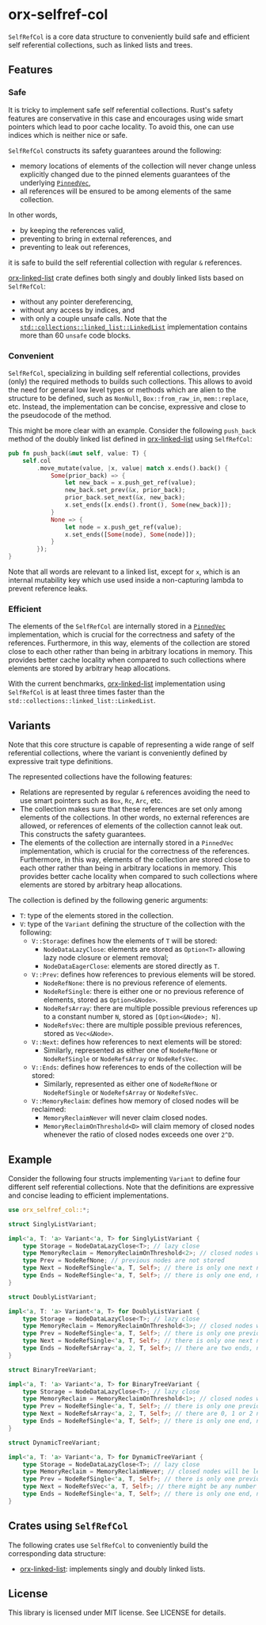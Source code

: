 # orx-selfref-col

`SelfRefCol` is a core data structure to conveniently build safe and efficient self referential collections, such as linked lists and trees.

## Features

### Safe

It is tricky to implement safe self referential collections.
Rust's safety features are conservative in this case and encourages using wide smart pointers which lead to poor cache locality.
To avoid this, one can use indices which is neither nice or safe.

`SelfRefCol` constructs its safety guarantees around the following:
* memory locations of elements of the collection will never change unless explicitly changed due to the pinned elements guarantees of the underlying [`PinnedVec`](https://crates.io/crates/orx-pinned-vec),
* all references will be ensured to be among elements of the same collection.

In other words,
* by keeping the references valid,
* preventing to bring in external references, and
* preventing to leak out references,

it is safe to build the self referential collection with regular `&` references.

[orx-linked-list](https://crates.io/crates/orx-linked-list) crate defines both singly and doubly linked lists based on `SelfRefCol`:
* without any pointer dereferencing,
* without any access by indices, and
* with only a couple unsafe calls.
Note that the [`std::collections::linked_list::LinkedList`](https://doc.rust-lang.org/src/alloc/collections/linked_list.rs.html) implementation contains more than 60 `unsafe` code blocks.

### Convenient

`SelfRefCol`, specializing in building self referential collections, provides (only) the required methods to builds such collections.
This allows to avoid the need for general low level types or methods which are alien to the structure to be defined, such as `NonNull`, `Box::from_raw_in`, `mem::replace`, etc.
Instead, the implementation can be concise, expressive and close to the pseudocode of the method.

This might be more clear with an example.
Consider the following `push_back` method of the doubly linked list defined in [orx-linked-list](https://crates.io/crates/orx-linked-list) using `SelfRefCol`:

```rust ignore
pub fn push_back(&mut self, value: T) {
    self.col
        .move_mutate(value, |x, value| match x.ends().back() {
            Some(prior_back) => {
                let new_back = x.push_get_ref(value);
                new_back.set_prev(&x, prior_back);
                prior_back.set_next(&x, new_back);
                x.set_ends([x.ends().front(), Some(new_back)]);
            }
            None => {
                let node = x.push_get_ref(value);
                x.set_ends([Some(node), Some(node)]);
            }
        });
}
```

Note that all words are relevant to a linked list, except for `x`, which is an internal mutability key which use used inside a non-capturing lambda to prevent reference leaks.

### Efficient

The elements of the `SelfRefCol` are internally stored in a [`PinnedVec`](https://crates.io/crates/orx-pinned-vec) implementation, which is crucial for the correctness and safety of the references.
Furthermore, in this way, elements of the collection are stored close to each other rather than being in arbitrary locations in memory.
This provides better cache locality when compared to such collections where elements are stored by arbitrary heap allocations.

With the current benchmarks, [orx-linked-list](https://crates.io/crates/orx-linked-list) implementation using `SelfRefCol` is at least three times faster than the `std::collections::linked_list::LinkedList`.

## Variants

Note that this core structure is capable of representing a wide range of self referential collections, where the variant is conveniently defined by expressive trait type definitions.

The represented collections have the following features:
* Relations are represented by regular `&` references avoiding the need to use smart pointers such as `Box`, `Rc`, `Arc`, etc.
* The collection makes sure that these references are set only among elements of the collections.
In other words, no external references are allowed, or references of elements of the collection cannot leak out.
This constructs the safety guarantees.
* The elements of the collection are internally stored in a `PinnedVec` implementation, which is crucial for the correctness of the references.
Furthermore, in this way, elements of the collection are stored close to each other rather than being in arbitrary locations in memory.
This provides better cache locality when compared to such collections where elements are stored by arbitrary heap allocations.

The collection is defined by the following generic arguments:
* `T`: type of the elements stored in the collection.
* `V`: type of the `Variant` defining the structure of the collection with the following:
  * `V::Storage`: defines how the elements of `T` will be stored:
    * `NodeDataLazyClose`: elements are stored as `Option<T>` allowing lazy node closure or element removal;
    * `NodeDataEagerClose`: elements are stored directly as `T`.
  * `V::Prev`: defines how references to previous elements will be stored.
    * `NodeRefNone`: there is no previous reference of elements.
    * `NodeRefSingle`: there is either one or no previous reference of elements, stored as `Option<&Node>`.
    * `NodeRefsArray`: there are multiple possible previous references up to a constant number `N`, stored as `[Option<&Node>; N]`.
    * `NodeRefsVec`: there are multiple possible previous references, stored as `Vec<&Node>`.
  * `V::Next`: defines how references to next elements will be stored:
    * Similarly, represented as either one of `NodeRefNone` or `NodeRefSingle` or `NodeRefsArray` or `NodeRefsVec`.
  * `V::Ends`: defines how references to ends of the collection will be stored:
    * Similarly, represented as either one of `NodeRefNone` or `NodeRefSingle` or `NodeRefsArray` or `NodeRefsVec`.
  * `V::MemoryReclaim`: defines how memory of closed nodes will be reclaimed:
    * `MemoryReclaimNever` will never claim closed nodes.
    * `MemoryReclaimOnThreshold<D>` will claim memory of closed nodes whenever the ratio of closed nodes exceeds one over `2^D`.

## Example

Consider the following four structs implementing `Variant` to define four different self referential collections.
Note that the definitions are expressive and concise leading to efficient implementations.

```rust
use orx_selfref_col::*;

struct SinglyListVariant;

impl<'a, T: 'a> Variant<'a, T> for SinglyListVariant {
    type Storage = NodeDataLazyClose<T>; // lazy close
    type MemoryReclaim = MemoryReclaimOnThreshold<2>; // closed nodes will be reclaimed when utilization drops below 75%
    type Prev = NodeRefNone; // previous nodes are not stored
    type Next = NodeRefSingle<'a, T, Self>; // there is only one next node, if any
    type Ends = NodeRefSingle<'a, T, Self>; // there is only one end, namely the front of the list
}

struct DoublyListVariant;

impl<'a, T: 'a> Variant<'a, T> for DoublyListVariant {
    type Storage = NodeDataLazyClose<T>; // lazy close
    type MemoryReclaim = MemoryReclaimOnThreshold<3>; // closed nodes will be reclaimed when utilization drops below 87.5%
    type Prev = NodeRefSingle<'a, T, Self>; // there is only one previous node, if any
    type Next = NodeRefSingle<'a, T, Self>; // there is only one next node, if any
    type Ends = NodeRefsArray<'a, 2, T, Self>; // there are two ends, namely the front and back of the list
}

struct BinaryTreeVariant;

impl<'a, T: 'a> Variant<'a, T> for BinaryTreeVariant {
    type Storage = NodeDataLazyClose<T>; // lazy close
    type MemoryReclaim = MemoryReclaimOnThreshold<1>; // closed nodes will be reclaimed when utilization drops below 50%
    type Prev = NodeRefSingle<'a, T, Self>; // there is only one previous node, namely parent node, if any
    type Next = NodeRefsArray<'a, 2, T, Self>; // there are 0, 1 or 2 next or children nodes
    type Ends = NodeRefSingle<'a, T, Self>; // there is only one end, namely the root of the tree
}

struct DynamicTreeVariant;

impl<'a, T: 'a> Variant<'a, T> for DynamicTreeVariant {
    type Storage = NodeDataLazyClose<T>; // lazy close
    type MemoryReclaim = MemoryReclaimNever; // closed nodes will be left as holes
    type Prev = NodeRefSingle<'a, T, Self>; // there is only one previous node, namely parent node, if any
    type Next = NodeRefsVec<'a, T, Self>; // there might be any number of next nodes, namely children nodes
    type Ends = NodeRefSingle<'a, T, Self>; // there is only one end, namely the root of the tree
}
```

## Crates using `SelfRefCol`

The following crates use `SelfRefCol` to conveniently build the corresponding data structure:
* [orx-linked-list](https://crates.io/crates/orx-linked-list): implements singly and doubly linked lists.

## License

This library is licensed under MIT license. See LICENSE for details.
